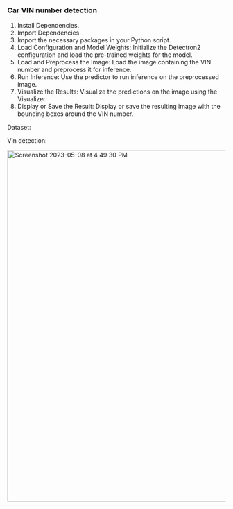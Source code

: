 ### Car VIN number detection

  1. Install Dependencies.
  2. Import Dependencies.
  3. Import the necessary packages in your Python script.
  4. Load Configuration and Model Weights: Initialize the Detectron2 configuration and load the pre-trained weights for the model.
  5. Load and Preprocess the Image: Load the image containing the VIN number and preprocess it for inference.
  6. Run Inference: Use the predictor to run inference on the preprocessed image.
  7. Visualize the Results: Visualize the predictions on the image using the Visualizer.
  8. Display or Save the Result: Display or save the resulting image with the bounding boxes around the VIN number.

Dataset:

  Vin detection:
  
  <img width="811" alt="Screenshot 2023-05-08 at 4 49 30 PM" src="https://user-images.githubusercontent.com/58945964/236944557-5d7879c0-bf92-4021-82e0-7e3684c1e1ff.png">
